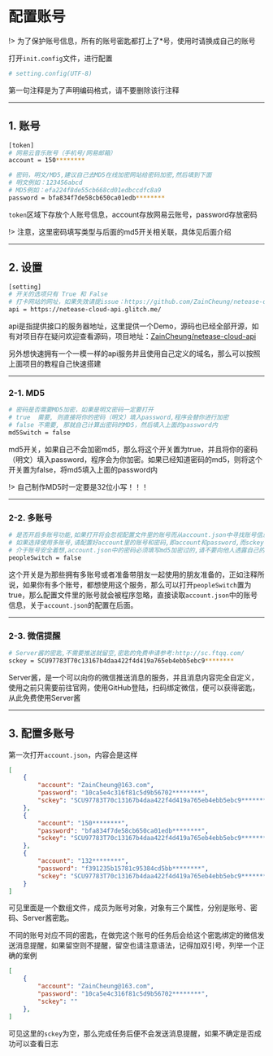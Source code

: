 # 配置账号

!> 为了保护账号信息，所有的账号密匙都打上了*号，使用时请换成自己的账号

打开`init.config`文件，进行配置

```bash
# setting.config(UTF-8)
```

第一句注释是为了声明编码格式，请不要删除该行注释

------



## 1. 账号

```bash
[token]
# 网易云音乐账号（手机号/网易邮箱）
account = 150********

# 密码，明文/MD5,建议自己去MD5在线加密网站给密码加密,然后填到下面
# 明文例如：123456abcd
# MD5例如：efa224f8de55cb668cd01edbccdfc8a9
password = bfa834f7de58cb650ca01edb********
```

`token`区域下存放个人账号信息，account存放网易云账号，password存放密码

!> 注意，这里密码填写类型与后面的md5开关相关联，具体见后面介绍

------



## 2. 设置

```bash
[setting]
# 开关的选项只有 True 和 False
# 打卡网站的网址，如果失效请提issue：https://github.com/ZainCheung/netease-cloud-api/issues/new
api = https://netease-cloud-api.glitch.me/
```

api是指提供接口的服务器地址，这里提供一个Demo，源码也已经全部开源，如有对项目存在疑问欢迎查看源码，项目地址：[ZainCheung/netease-cloud-api](https://github.com/ZainCheung/netease-cloud-api)

另外想快速拥有一个一模一样的api服务并且使用自己定义的域名，那么可以按照上面项目的教程自己快速搭建

------



### 2-1. MD5


```bash
# 密码是否需要MD5加密，如果是明文密码一定要打开
# true  需要, 则直接将你的密码（明文）填入password,程序会替你进行加密
# false 不需要, 那就自己计算出密码的MD5，然后填入上面的password内
md5Switch = false
```

md5开关，如果自己不会加密md5，那么将这个开关置为true，并且将你的密码（明文）填入password，程序会为你加密。如果已经知道密码的md5，则将这个开关置为false，将md5填入上面的password内

!> 自己制作MD5时一定要是32位小写！！！

------



### 2-2. 多账号

```bash
# 是否开启多账号功能,如果打开将会忽视配置文件里的账号而从account.json中寻找账号信息
# 如果选择使用多账号,请配置好account里的账号和密码,即account和password,而sckey不是必需的,如果为空则不会进行微信推送
# 介于账号安全着想,account.json中的密码必须填写md5加密过的,请不要向他人透露自己的明文密码
peopleSwitch = false
```

这个开关是为那些拥有多账号或者准备带朋友一起使用的朋友准备的，正如注释所说，如果你有多个账号，都想使用这个服务，那么可以打开`peopleSwitch`置为true，那么配置文件里的账号就会被程序忽略，直接读取`account.json`中的账号信息，关于`account.json`的配置在后面。

------



### 2-3. 微信提醒

```bash
# Server酱的密匙,不需要推送就留空,密匙的免费申请参考:http://sc.ftqq.com/
sckey = SCU97783T70c13167b4daa422f4d419a765eb4ebb5ebc9********
```

Server酱，是一个可以向你的微信推送消息的服务，并且消息内容完全自定义，使用之前只需要前往官网，使用GitHub登陆，扫码绑定微信，便可以获得密匙，从此免费使用Server酱

------



## 3. 配置多账号

第一次打开`account.json`，内容会是这样

```json
[
    {
        "account": "ZainCheung@163.com",
        "password": "10ca5e4c316f81c5d9b56702********",
        "sckey": "SCU97783T70c13167b4daa422f4d419a765eb4ebb5ebc9********"
    },
    {
        "account": "150********",
        "password": "bfa834f7de58cb650ca01edb********",
        "sckey": "SCU97783T70c13167b4daa422f4d419a765eb4ebb5ebc9********"
    },
    {
        "account": "132********",
        "password": "f391235b15781c95384cd5bb********",
        "sckey": "SCU97783T70c13167b4daa422f4d419a765eb4ebb5ebc9********"
    }
]
```

可见里面是一个数组文件，成员为账号对象，对象有三个属性，分别是账号、密码、Server酱密匙。

不同的账号对应不同的密匙，在做完这个账号的任务后会给这个密匙绑定的微信发送消息提醒，如果留空则不提醒，留空也请注意语法，记得加双引号，列举一个正确的案例

```json
[
    {
        "account": "ZainCheung@163.com",
        "password": "10ca5e4c316f81c5d9b56702********",
        "sckey": ""
    },
]
```

可见这里的`sckey`为空，那么完成任务后便不会发送消息提醒，如果不确定是否成功可以查看日志